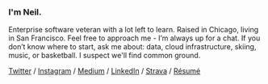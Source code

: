 ### I'm Neil.

Enterprise software veteran with a lot left to learn. Raised in Chicago, living in San Francisco. Feel free to approach me - I’m always up for a chat. If you don’t know where to start, ask me about: data, cloud infrastructure, skiing, music, or basketball. I suspect we'll find common ground.

[Twitter](https://twitter.com/neildahlke) / [Instagram](https://www.instagram.com/eklhad/) / [Medium](https://eklhad.medium.com/) / [LinkedIn](https://www.linkedin.com/in/neildahlke/) / [Strava](https://www.strava.com/athletes/4351145) / [Résumé](https://dahlke.io/static/resume.html)

<!--
**dahlke/dahlke** is a ✨ _special_ ✨ repository because its `README.md` (this file) appears on your GitHub profile.

[![dahlke's Top GitHub Languages](https://github-readme-stats.vercel.app/api/top-langs/?username=dahlke)](https://github.com/anuraghazra/github-readme-stats)

Here are some ideas to get you started:

- 🔭 I’m currently working on ...
- 🌱 I’m currently learning ...
- 👯 I’m looking to collaborate on ...
- 🤔 I’m looking for help with ...
- 💬 Ask me about ...
- 📫 How to reach me: ...
- 😄 Pronouns: ...
- ⚡ Fun fact: ...
-->
